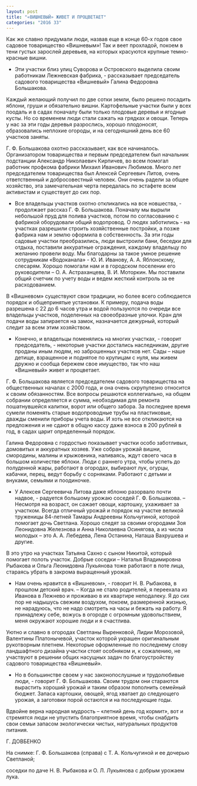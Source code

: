 ```yaml
---
layout: post
title: "«ВИШНЕВЫЙ» ЖИВЕТ И ПРОЦВЕТАЕТ"
categories: "2016 33"
---
```


Как же славно придумали люди, назвав еще в конце 60-х годов свое садовое товарищество «Вишневым»! Так и веет прохладой, покоем в тени густых зарослей деревьев, на которых красуются крупные темно-красные вишни.

- Эти участки близ улиц Суворова и Островского выделила своим работникам Лежневская фабрика, - рассказывает председатель садового товарищества «Вишневый» Галина Федоровна Большакова.

Каждый желающий получил по две сотки земли, было решено посадить яблони, груши и обязательно вишни. Картофельные участки были у всех поодаль и в садах поначалу были только плодовые деревья и ягодные кусты. Но со временем люди стали сажать на грядках и овощи. Теперь у нас за эти годы деревья разрослись, хорошо плодоносят, образовались неплохие огороды, и на сегодняшний день все 60 участков заняты.

Г. Ф. Большакова охотно рассказывает, как все начиналось. Организатором товарищества и первым председателем был начальник подстанции Александр Николаевич Кирпичев, во всем помогал работник профкома фабрики Михаил Иванович Любимов. Много лет председателем товарищества был Алексей Сергеевич Литов, очень ответственный и добросовестный человек. Они очень радели за общее хозяйство, эта замечательная черта передалась по эстафете всем активистам и существует до сих пор.

- Все владельцы участков охотно откликались на все новшества, - продолжает рассказ Г. Ф. Большакова. Поначалу мы вырыли небольшой пруд для полива участков, потом по согласованию с фабрикой оборудовали общий водопровод. О людях заботились - на участках разрешили строить хозяйственные постройки, а позже фабрика нам и землю оформила в собственность. За эти годы садовые участки преобразились, люди выстроили бани, беседки для отдыха, поставили аккуратные ограждения, каждому владельцу по желанию провели воду. Мы благодарны за такое умное решение сотрудникам «Водоканала» - Ю. И. Иванову, А. А. Яблонскому, слесарям. Хорошо помогали нам и в городском поселении его руководители – О. А. Астраханцева, В. И. Моторкин. Мы поставили общий счетчик по учету воды и ведем жесткий контроль за ее расходованием.

В «Вишневом» существуют свои традиции, но более всего соблюдается порядок и общепринятые установки. К примеру, подача воды разрешена с 22 до 6 часов утра и водой пользуются по очереди все владельцы участков, поделенных на своеобразные улочки. Кран для подачи воды запирается на замок, назначается дежурный, который следит за всем этим хозяйством.

- Конечно, и владельцы поменялись на многих участках, - говорит председатель, - некоторые участки достались наследникам, другие проданы иным людям, но заброшенных участков нет. Сады – наше детище, взращенное и поднятое по крупицам с нуля, мы живем дружно и сообща бережем свое имущество, так что наш «Вишневый» живет и процветает.

Г. Ф. Большакова является председателем садового товарищества на общественных началах с 2000 года, и она очень скрупулезно относится к своим обязанностям. Все вопросы решаются коллегиально, на общем собрании определяется и сумма, необходимая для ремонта пошатнувшейся калитки, ворот или общего забора. За последнее время сумели поменять старые водопроводные трубы на пластиковые, дважды сменили приборы учета воды. И хоть не все откликаются на предложения и не сдают в общую кассу даже взноса в 200 рублей в год, в садах царит определенный порядок.

Галина Федоровна с гордостью показывает участки особо заботливых, домовитых и аккуратных хозяев. Уже собран урожай вишни, смородины, малины и крыжовника, наливаясь, ждут своего часа в большом количестве яблоки. Люди с раннего утра, чтобы успеть до полуденной жары, работают в огородах, выбирают лук, огурцы, кабачки, перец, ведут борьбу с сорняками. Работают с детьми и внуками, семьями и поодиночке.

- У Алексея Сергеевича Литова даже яблоню разорвало почти надвое, - радуется большому урожаю соседей Г. Ф. Большакова. – Несмотря на возраст, он сажает овощи, картошку, ухаживает за участком. Всегда отличный урожай и порядок на участке великой труженицы 84-летней Тамары Андреевны Кольчугиной, которой помогает дочь Светлана. Хорошо следят за своими огородами Зоя Леонидовна Железнова и Анна Николаевна Осинягова, а из числа молодых – это А. А. Лебедева, Лена Останина, Наташа Вахрушева и другие.

В это утро на участках Татьяна Сахно с сыном Никитой, который помогает полоть участок. Добрые соседки – Наталья Владимировна Рыбакова и Ольга Леонидовна Лукьянова тоже работают в поте лица, стараясь убрать в закрома выращенный урожай.

- Нам очень нравится в «Вишневом», - говорит Н. В. Рыбакова, в прошлом детский врач. – Когда не стало родителей, я переехала из Иванова в Лежнево и проживаю в их квартире неподалеку. Я до сих пор не надышусь свежим воздухом, покоем, размеренной жизнью, не нарадуюсь, что не надо смотреть на часы и бежать на работу. Я принадлежу себе, вожусь в огороде с огромным удовольствием, меня окружают хорошие люди и я счастлива.

Уютно и славно в огородах Светланы Выренковой, Лидии Морозовой, Валентины Платонычевой, участок которой украшен оригинальным рукотворным плетнем. Некоторые оформленные по последнему слову ландшафтного дизайна участки стоят особняком и, к сожалению, не участвуют в решении общих насущных задач по благоустройству садового товарищества «Вишневый».

- Но в большинстве своем у нас законопослушные и трудолюбивые люди, - говорит Г. Ф. Большакова. Своим трудом они стараются вырастить хороший урожай и таким образом пополнить семейный бюджет. Запаса картошки, овощей, ягод хватает до следующего урожая, а заготовки порой остаются и на последующие годы.

Вдвойне верна народная мудрость – «летний день год кормит», вот и стремятся люди не упустить благоприятное время, чтобы снабдить свои семьи запасом экологически чистых, натуральных продуктов питания.

Г. ДОВБЕНКО

На снимке: Г. Ф. Большакова (справа) с Т. А. Кольчугиной и ее дочерью Светланой;



соседки по даче Н. В. Рыбакова и О. Л. Лукьянова с добрым урожаем лука.


